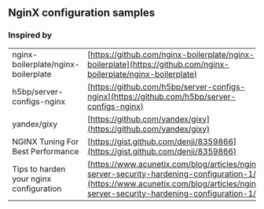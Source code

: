 ## NginX configuration samples

### Inspired by

|  ||
| ------ | ------ |
| nginx-boilerplate/nginx-boilerplate | [https://github.com/nginx-boilerplate/nginx-boilerplate](https://github.com/nginx-boilerplate/nginx-boilerplate) |
| h5bp/server-configs-nginx | [https://github.com/h5bp/server-configs-nginx](https://github.com/h5bp/server-configs-nginx) |
| yandex/gixy | [https://github.com/yandex/gixy](https://github.com/yandex/gixy) |
| NGINX Tuning For Best Performance | [https://gist.github.com/denji/8359866](https://gist.github.com/denji/8359866) |
| Tips to harden your nginx configuration | [https://www.acunetix.com/blog/articles/nginx-server-security-hardening-configuration-1/](https://www.acunetix.com/blog/articles/nginx-server-security-hardening-configuration-1/) |
